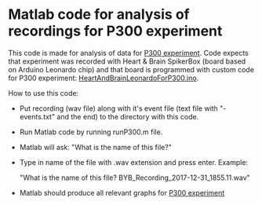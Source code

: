 # Matlab code for analysis of recordings for P300 experiment

This code is made for analysis of data for [P300 experiment](https://backyardbrains.com/experiments/p300).
Code expects that experiment was recorded with Heart & Brain SpikerBox (board based on Arduino Leonardo chip) and that board is programmed with custom code for P300 experiment:  [HeartAndBrainLeonardoForP300.ino](Arduino%20Code/HeartAndBrainLeonardoForP300/HeartAndBrainLeonardoForP300.ino). 

How to use this code:
- Put recording (wav file) along with it's event file (text file with "-events.txt" and the end) to the directory with this code.
- Run Matlab code by running runP300.m file.
- Matlab will ask: "What is the name of this file?"
- Type in name of the file with .wav extension and press enter. Example:

  "What is the name of this file? BYB_Recording_2017-12-31_1855.11.wav"
  
- Matlab should produce all relevant graphs for [P300 experiment](https://backyardbrains.com/experiments/p300)
 
 
